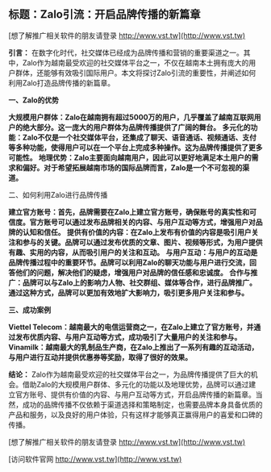 ## **标题：Zalo引流：开启品牌传播的新篇章**

[想了解推广相关软件的朋友请登录 http://www.vst.tw](http://www.vst.tw)

**引言：**
在数字化时代，社交媒体已经成为品牌传播和营销的重要渠道之一。其中，Zalo作为越南最受欢迎的社交媒体平台之一，不仅在越南本土拥有庞大的用户群体，还能够有效吸引国际用户。本文将探讨Zalo引流的重要性，并阐述如何利用Zalo打造品牌传播的新篇章。

**一、Zalo的优势**

**大规模用户群体：Zalo在越南拥有超过5000万的用户，几乎覆盖了越南互联网用户的绝大部分。这一庞大的用户群体为品牌传播提供了广阔的舞台。**
**多元化的功能：Zalo不仅是一个社交媒体平台，还集成了聊天、语音通话、视频通话、支付等多种功能，使得用户可以在一个平台上完成多种操作。这为品牌传播提供了更多可能性。**
**地理优势：Zalo主要面向越南用户，因此可以更好地满足本土用户的需求和偏好。对于希望拓展越南市场的国际品牌而言，Zalo是一个不可忽视的渠道。**

二、如何利用Zalo进行品牌传播

**建立官方账号：首先，品牌需要在Zalo上建立官方账号，确保账号的真实性和可信度。官方账号可以通过发布品牌相关的内容、与用户互动等方式，增强用户对品牌的认知和信任。**
**提供有价值的内容：在Zalo上发布有价值的内容是吸引用户关注和参与的关键。品牌可以通过发布优质的文章、图片、视频等形式，为用户提供有趣、实用的内容，从而吸引用户的关注和互动。**
**与用户互动：与用户的互动是品牌传播过程中的重要环节。品牌可以利用Zalo的聊天功能与用户进行交流，回答他们的问题，解决他们的疑虑，增强用户对品牌的信任感和忠诚度。**
**合作与推广：品牌可以与Zalo上的影响力人物、社交群组、媒体等合作，进行品牌推广。通过这种方式，品牌可以更加有效地扩大影响力，吸引更多用户关注和参与。**

**三、成功案例**

**Viettel Telecom：越南最大的电信运营商之一，在Zalo上建立了官方账号，并通过发布优质内容、与用户互动等方式，成功吸引了大量用户的关注和参与。**
**Vinamilk：越南最大的乳制品生产商，在Zalo上推出了一系列有趣的互动活动，与用户进行互动并提供优惠券等奖励，取得了很好的效果。**

**结论：**
Zalo作为越南最受欢迎的社交媒体平台之一，为品牌传播提供了巨大的机会。借助Zalo的大规模用户群体、多元化的功能以及地理优势，品牌可以通过建立官方账号、提供有价值的内容、与用户互动等方式，开启品牌传播的新篇章。当然，成功的品牌传播不仅依赖于渠道选择和策略制定，也需要品牌本身具备优质的产品和服务，以及良好的用户体验，只有这样才能够真正赢得用户的喜爱和口碑的传播。

[想了解推广相关软件的朋友请登录 http://www.vst.tw](http://www.vst.tw)


[访问软件官网 http://www.vst.tw](http://www.vst.tw)
